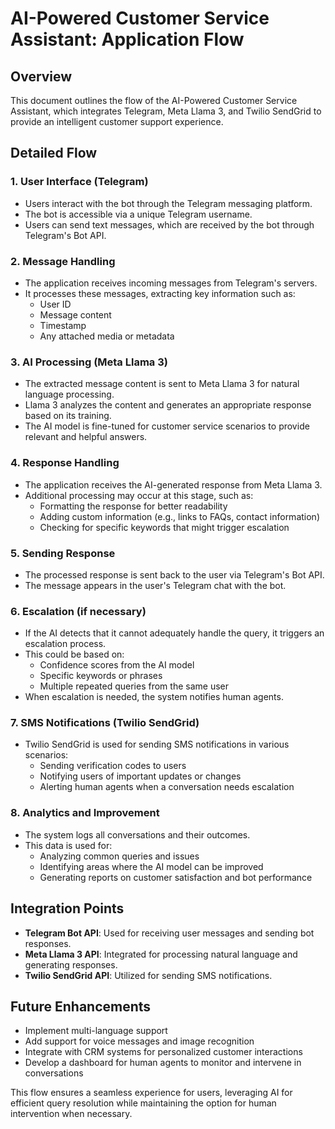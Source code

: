 # AI-Powered Customer Service Assistant: Application Flow

## Overview

This document outlines the flow of the AI-Powered Customer Service Assistant, which integrates Telegram, Meta Llama 3, and Twilio SendGrid to provide an intelligent customer support experience.

## Detailed Flow

### 1. User Interface (Telegram)

- Users interact with the bot through the Telegram messaging platform.
- The bot is accessible via a unique Telegram username.
- Users can send text messages, which are received by the bot through Telegram's Bot API.

### 2. Message Handling

- The application receives incoming messages from Telegram's servers.
- It processes these messages, extracting key information such as:
  - User ID
  - Message content
  - Timestamp
  - Any attached media or metadata

### 3. AI Processing (Meta Llama 3)

- The extracted message content is sent to Meta Llama 3 for natural language processing.
- Llama 3 analyzes the content and generates an appropriate response based on its training.
- The AI model is fine-tuned for customer service scenarios to provide relevant and helpful answers.

### 4. Response Handling

- The application receives the AI-generated response from Meta Llama 3.
- Additional processing may occur at this stage, such as:
  - Formatting the response for better readability
  - Adding custom information (e.g., links to FAQs, contact information)
  - Checking for specific keywords that might trigger escalation

### 5. Sending Response

- The processed response is sent back to the user via Telegram's Bot API.
- The message appears in the user's Telegram chat with the bot.

### 6. Escalation (if necessary)

- If the AI detects that it cannot adequately handle the query, it triggers an escalation process.
- This could be based on:
  - Confidence scores from the AI model
  - Specific keywords or phrases
  - Multiple repeated queries from the same user
- When escalation is needed, the system notifies human agents.

### 7. SMS Notifications (Twilio SendGrid)

- Twilio SendGrid is used for sending SMS notifications in various scenarios:
  - Sending verification codes to users
  - Notifying users of important updates or changes
  - Alerting human agents when a conversation needs escalation

### 8. Analytics and Improvement

- The system logs all conversations and their outcomes.
- This data is used for:
  - Analyzing common queries and issues
  - Identifying areas where the AI model can be improved
  - Generating reports on customer satisfaction and bot performance

## Integration Points

- **Telegram Bot API**: Used for receiving user messages and sending bot responses.
- **Meta Llama 3 API**: Integrated for processing natural language and generating responses.
- **Twilio SendGrid API**: Utilized for sending SMS notifications.

## Future Enhancements

- Implement multi-language support
- Add support for voice messages and image recognition
- Integrate with CRM systems for personalized customer interactions
- Develop a dashboard for human agents to monitor and intervene in conversations

This flow ensures a seamless experience for users, leveraging AI for efficient query resolution while maintaining the option for human intervention when necessary.